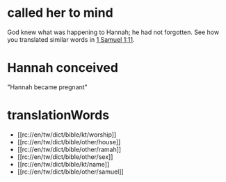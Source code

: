 # called her to mind

God knew what was happening to Hannah; he had not forgotten. See how you translated similar words in [1 Samuel 1:11](./11.md).

# Hannah conceived

"Hannah became pregnant"

# translationWords

* [[rc://en/tw/dict/bible/kt/worship]]
* [[rc://en/tw/dict/bible/other/house]]
* [[rc://en/tw/dict/bible/other/ramah]]
* [[rc://en/tw/dict/bible/other/sex]]
* [[rc://en/tw/dict/bible/kt/name]]
* [[rc://en/tw/dict/bible/other/samuel]]